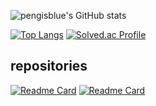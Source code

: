 ![pengisblue's GitHub stats](https://github-readme-stats.vercel.app/api?username=pengisblue&count_private=true&show_icons=true&theme=blueberry&hide_border=false&hide=issues)

[![Top Langs](https://github-readme-stats.vercel.app/api/top-langs/?username=pengisblue&layout=compact&theme=blueberry)](https://github.com/anuraghazra/github-readme-stats)
[![Solved.ac Profile](http://mazassumnida.wtf/api/generate_badge?boj=khi762)](https://solved.ac/khi762)

## repositories
[![Readme Card](https://github-readme-stats.vercel.app/api/pin/?username=pengisblue&repo=TIL&show_owner=true&theme=react&description)](https://github.com/pengisblue/TIL)
[![Readme Card](https://github-readme-stats.vercel.app/api/pin/?username=pengisblue&repo=AlgorithmStudy&theme=nightowl)](https://github.com/pengisblue/AlgorithmStudy)

<!---
<div align="center"
<a href="https://github.com/pengisblue/AlgorithmStudy">
  <img src="https://github-readme-stats.vercel.app/api/pin/?username=pengisblue&repo=AlgorithmStudy&0"/>
</a>
</div>

<!---
pengisblue/pengisblue is a ✨ special ✨ repository because its `README.md` (this file) appears on your GitHub profile.
You can click the Preview link to take a look at your changes.
--->

